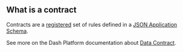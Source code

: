 ## What is a contract 

Contracts are a [registered](../../examples/publishing-a-new-contract.md) set of rules defined in a [JSON Application Schema](../../getting-started/core-concepts#schemas).

See more on the Dash Platform documentation about [Data Contract](https://dashplatform.readme.io/docs/explanation-platform-protocol-data-contract).

